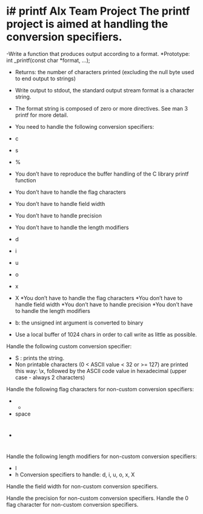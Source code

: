 i# printf
Alx Team Project 
The printf project is aimed at handling the conversion specifiers.
=======
-Write a function that produces output according to a format.
*Prototype: int _printf(const char *format, ...);

* Returns: the number of characters printed (excluding the null byte used to end output to strings)
* Write output to stdout, the standard output stream
format is a character string.
* The format string is composed of zero or more directives. See man 3 printf for more detail.
* You need to handle the following conversion specifiers:
 * c
 * s
 * %
* You don’t have to reproduce the buffer handling of the C library printf function

* You don’t have to handle the flag characters
* You don’t have to handle field width
* You don’t have to handle precision
* You don’t have to handle the length modifiers

* d
* i
* u
* o
* x
* X
*You don’t have to handle the flag characters
*You don’t have to handle field width
*You don’t have to handle precision
*You don’t have to handle the length modifiers

* b: the unsigned int argument is converted to binary

* Use a local buffer of 1024 chars in order to call write as little as possible.

Handle the following custom conversion specifier:

* S : prints the string.
* Non printable characters (0 < ASCII value < 32 or >= 127) are printed this way: \x, followed by the ASCII code value in hexadecimal (upper case - always 2 characters) 

Handle the following flag characters for non-custom conversion specifiers:

* +
* space
* #

Handle the following length modifiers for non-custom conversion specifiers:

* l
* h
Conversion specifiers to handle: d, i, u, o, x, X

Handle the field width for non-custom conversion specifiers.

Handle the precision for non-custom conversion specifiers.
Handle the 0 flag character for non-custom conversion specifiers.
